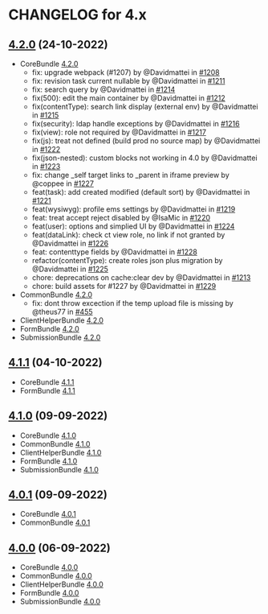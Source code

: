 CHANGELOG for 4.x
===================

## [4.2.0](https://github.com/ems-project/website-skeleton/releases/tag/4.2.0) (24-10-2022)
  * CoreBundle [4.2.0](https://github.com/ems-project/EMSCoreBundle/releases/tag/4.2.0)
    * fix: upgrade webpack (#1207) by @Davidmattei in [#1208](https://github.com/ems-project/EMSCoreBundle/pull/1208)
    * fix: revision task current nullable by @Davidmattei in [#1211](https://github.com/ems-project/EMSCoreBundle/pull/1211)
    * fix: search query by @Davidmattei in [#1214](https://github.com/ems-project/EMSCoreBundle/pull/1214)
    * fix(500): edit the main container by @Davidmattei in [#1212](https://github.com/ems-project/EMSCoreBundle/pull/1212)
    * fix(contentType): search link display (external env) by @Davidmattei in [#1215](https://github.com/ems-project/EMSCoreBundle/pull/1215)
    * fix(security): ldap handle exceptions by @Davidmattei in [#1216](https://github.com/ems-project/EMSCoreBundle/pull/1216)
    * fix(view): role not required by @Davidmattei in [#1217](https://github.com/ems-project/EMSCoreBundle/pull/1217)
    * fix(js): treat not defined (build prod no source map) by @Davidmattei in [#1222](https://github.com/ems-project/EMSCoreBundle/pull/1222)
    * fix(json-nested): custom blocks not working in 4.0 by @Davidmattei in [#1223](https://github.com/ems-project/EMSCoreBundle/pull/1223)
    * fix: change _self target links to _parent in iframe preview by @coppee in [#1227](https://github.com/ems-project/EMSCoreBundle/pull/1227)
    * feat(task): add created modified (default sort) by @Davidmattei in [#1221](https://github.com/ems-project/EMSCoreBundle/pull/1221)
    * feat(wysiwyg): profile ems settings by @Davidmattei in [#1219](https://github.com/ems-project/EMSCoreBundle/pull/1219)
    * feat: treat accept reject disabled by @IsaMic in [#1220](https://github.com/ems-project/EMSCoreBundle/pull/1220)
    * feat(user): options and simplied UI by @Davidmattei in [#1224](https://github.com/ems-project/EMSCoreBundle/pull/1224)
    * feat(dataLink): check ct view role, no link if not granted by @Davidmattei in [#1226](https://github.com/ems-project/EMSCoreBundle/pull/1226)
    * feat: contenttype fields by @Davidmattei in [#1228](https://github.com/ems-project/EMSCoreBundle/pull/1228)
    * refactor(contentType): create roles json plus migration by @Davidmattei in [#1225](https://github.com/ems-project/EMSCoreBundle/pull/1225)
    * chore: deprecations on cache:clear dev by @Davidmattei in [#1213](https://github.com/ems-project/EMSCoreBundle/pull/1213)
    * chore: build assets for #1227 by @Davidmattei in [#1229](https://github.com/ems-project/EMSCoreBundle/pull/1229)
  * CommonBundle [4.2.0](https://github.com/ems-project/EMSCommonBundle/releases/tag/4.2.0)
    * fix: dont throw excection if the temp upload file is missing by @theus77 in [#455](https://github.com/ems-project/EMSCommonBundle/pull/455)
  * ClientHelperBundle [4.2.0](https://github.com/ems-project/EMSClientHelperBundle/releases/tag/4.2.0)
  * FormBundle [4.2.0](https://github.com/ems-project/EMSFormBundle/releases/tag/4.2.0)
  * SubmissionBundle [4.2.0](https://github.com/ems-project/SubmissionBundle/releases/tag/4.2.0)

## [4.1.1](https://github.com/ems-project/elasticms/releases/tag/4.1.1) (04-10-2022)
  * CoreBundle [4.1.1](https://github.com/ems-project/EMSCoreBundle/releases/tag/4.1.1)
  * FormBundle [4.1.1](https://github.com/ems-project/EMSFormBundle/releases/tag/4.1.1)

## [4.1.0](https://github.com/ems-project/elasticms/releases/tag/4.1.0) (09-09-2022)
  * CoreBundle [4.1.0](https://github.com/ems-project/EMSCoreBundle/releases/tag/4.1.0)
  * CommonBundle [4.1.0](https://github.com/ems-project/EMSCommonBundle/releases/tag/4.1.0)
  * ClientHelperBundle [4.1.0](https://github.com/ems-project/EMSClientHelperBundle/releases/tag/4.1.0)
  * FormBundle [4.1.0](https://github.com/ems-project/EMSFormBundle/releases/tag/4.1.0)
  * SubmissionBundle [4.1.0](https://github.com/ems-project/SubmissionBundle/releases/tag/4.1.0)

## [4.0.1](https://github.com/ems-project/elasticms/releases/tag/4.0.1) (09-09-2022)
  * CoreBundle [4.0.1](https://github.com/ems-project/EMSCoreBundle/releases/tag/4.0.1)
  * CommonBundle [4.0.1](https://github.com/ems-project/EMSCommonBundle/releases/tag/4.0.1)

## [4.0.0](https://github.com/ems-project/elasticms/releases/tag/4.0.0) (06-09-2022)
  * CoreBundle [4.0.0](https://github.com/ems-project/EMSCoreBundle/releases/tag/4.0.0)
  * CommonBundle [4.0.0](https://github.com/ems-project/EMSCommonBundle/releases/tag/4.0.0)
  * ClientHelperBundle [4.0.0](https://github.com/ems-project/EMSClientHelperBundle/releases/tag/4.0.0)
  * FormBundle [4.0.0](https://github.com/ems-project/EMSFormBundle/releases/tag/4.0.0)
  * SubmissionBundle [4.0.0](https://github.com/ems-project/SubmissionBundle/releases/tag/4.0.0)